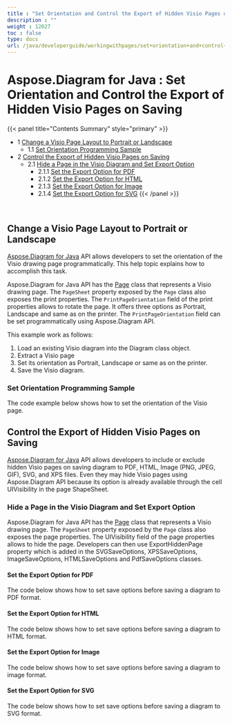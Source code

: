 ```yaml
---
title : "Set Orientation and Control the Export of Hidden Visio Pages on Saving" 
description : "" 
weight : 12027 
toc : false
type: docs
url: /java/developerguide/workingwithpages/set+orientation+and+control+the+export+of+hidden+visio+pages+on+saving/
---
```


# Aspose.Diagram for Java : Set Orientation and Control the Export of Hidden Visio Pages on Saving


{{< panel title="Contents Summary" style="primary" >}}
*   1 [Change a Visio Page Layout to Portrait or Landscape](#change-a-visio-page-layout-to-portrait-or-landscape)
    *   1.1 [Set Orientation Programming Sample](#set-orientation-programming-sample)
*   2 [Control the Export of Hidden Visio Pages on Saving](#control-the-export-of-hidden-visio-pages-on-saving)
    *   2.1 [Hide a Page in the Visio Diagram and Set Export Option](#hide-a-page-in-the-visio-diagram-and-set-export-option)
        *   2.1.1 [Set the Export Option for PDF](#set-the-export-option-for-pdf)
        *   2.1.2 [Set the Export Option for HTML](#set-the-export-option-for-html)
        *   2.1.3 [Set the Export Option for Image](#set-the-export-option-for-image)
        *   2.1.4 [Set the Export Option for SVG](#set-the-export-option-for-svg)
{{< /panel >}}
 

 

## Change a Visio Page Layout to Portrait or Landscape

[Aspose.Diagram for Java](https://products.aspose.com/diagram/java) API allows developers to set the orientation of the Visio drawing page programmatically. This help topic explains how to accomplish this task.

Aspose.Diagram for Java API has the [Page](http://www.aspose.com/api/java/diagram/com.aspose.diagram/classes/Page) class that represents a Visio drawing page. The `PageSheet` property exposed by the `Page` class also exposes the print properties. The `PrintPageOrientation` field of the print properties allows to rotate the page. It offers three options as Portrait, Landscape and same as on the printer. The `PrintPageOrientation` field can be set programmatically using Aspose.Diagram API.

This example work as follows:

1.  Load an existing Visio diagram into the Diagram class object.
2.  Extract a Visio page
3.  Set its orientation as Portrait, Landscape or same as on the printer.
4.  Save the Visio diagram.

### Set Orientation Programming Sample

The code example below shows how to set the orientation of the Visio page.

## Control the Export of Hidden Visio Pages on Saving

[Aspose.Diagram for Java](https://products.aspose.com/diagram/java) API allows developers to include or exclude hidden Visio pages on saving diagram to PDF, HTML, Image (PNG, JPEG, GIF), SVG, and XPS files. Even they may hide Visio pages using Aspose.Diagram API because its option is already available through the cell UIVisibility in the page ShapeSheet.

### Hide a Page in the Visio Diagram and Set Export Option

Aspose.Diagram for Java API has the [Page](http://www.aspose.com/api/java/diagram/com.aspose.diagram/classes/Page) class that represents a Visio drawing page. The `PageSheet` property exposed by the `Page` class also exposes the page properties. The UIVisibility field of the page properties allows to hide the page. Developers can then use ExportHiddenPage property which is added in the SVGSaveOptions, XPSSaveOptions, ImageSaveOptions, HTMLSaveOptions and PdfSaveOptions classes.

#### Set the Export Option for PDF

The code below shows how to set save options before saving a diagram to PDF format.

#### Set the Export Option for HTML

The code below shows how to set save options before saving a diagram to HTML format.

#### Set the Export Option for Image

The code below shows how to set save options before saving a diagram to image format.

#### Set the Export Option for SVG

The code below shows how to set save options before saving a diagram to SVG format.

